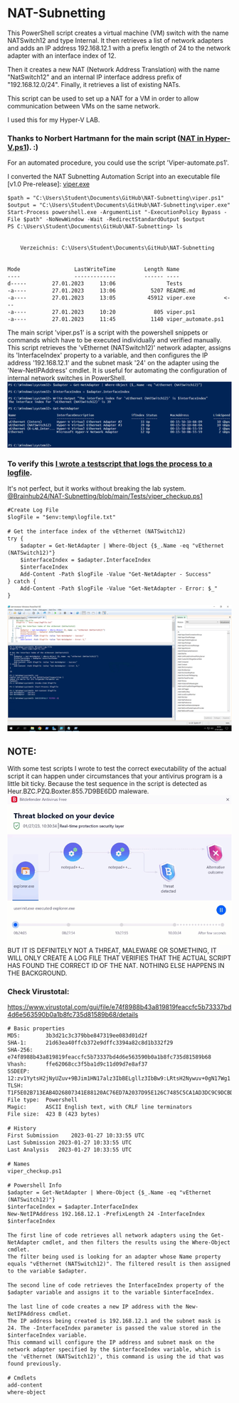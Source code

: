 # NAT-Subnetting

This PowerShell script creates a virtual machine (VM) switch with the name NATSwitch12 and type Internal.
It then retrieves a list of network adapters and adds an IP address 192.168.12.1 with a prefix length of 24 to the network adapter with an interface index of 12.

Then it creates a new NAT (Network Address Translation) with the name "NatSwitch12" and an internal IP interface address prefix of "192.168.12.0/24".
Finally, it retrieves a list of existing NATs.

This script can be used to set up a NAT for a VM in order to allow communication between VMs on the same network.

I used this for my Hyper-V LAB.
### Thanks to Norbert Hartmann for the main script ([NAT in Hyper-V.ps1](https://github.com/Brainhub24/NAT-Subnetting/commits/4bd30c79fe4c9de3cea46928fb8961c6a136fad6/NAT%20in%20Hyper-V.ps1?browsing_rename_history=true&new_path=viper.ps1&original_branch=main)). :)

For an automated procedure, you could use the script 'Viper-automate.ps1'.

I converted the NAT Subnetting Automation Script into an executable file [v1.0 Pre-release]: [viper.exe
](https://github.com/Brainhub24/NAT-Subnetting/releases/tag/Viper_NAT)
```
$path = "C:\Users\Student\Documents\GitHub\NAT-Subnetting\viper.ps1"
$output = "C:\Users\Student\Documents\GitHub\NAT-Subnetting\viper.exe"
Start-Process powershell.exe -ArgumentList "-ExecutionPolicy Bypass -File $path" -NoNewWindow -Wait -RedirectStandardOutput $output
PS C:\Users\Student\Documents\GitHub\NAT-Subnetting> ls


    Verzeichnis: C:\Users\Student\Documents\GitHub\NAT-Subnetting


Mode                 LastWriteTime         Length Name
----                 -------------         ------ ----
d-----        27.01.2023     13:06                Tests
-a----        27.01.2023     13:06           5207 README.md
-a----        27.01.2023     13:05          45912 viper.exe         <---
-a----        27.01.2023     10:20            805 viper.ps1
-a----        27.01.2023     11:45           1140 viper_automate.ps1
```


The main script 'viper.ps1' is a script with the powershell snippets or commands which have to be executed individually and verified manually.
This script retrieves the 'vEthernet (NATSwitch12)' network adapter, assigns its 'InterfaceIndex' property to a variable, and then configures the IP address '192.168.12.1' and the subnet mask '24' on the adapter using the 'New-NetIPAddress' cmdlet.
It is useful for automating the configuration of internal network switches in PowerShell.
![Viper_automate script tested](https://raw.githubusercontent.com/Brainhub24/NAT-Subnetting/main/Tests/viper-script_testrun.png)

### To verify this [I wrote a testscript that logs the process to a logfile](https://github.com/Brainhub24/NAT-Subnetting/blob/main/Tests/viper_checkup.ps1).
It's not perfect, but it works without breaking the lab system.
[@Brainhub24/NAT-Subnetting/blob/main/Tests/viper_checkup.ps1](https://github.com/Brainhub24/NAT-Subnetting/blob/main/Tests/viper_checkup.ps1)
```
#Create Log File
$logFile = "$env:temp\logfile.txt"

# Get the interface index of the vEthernet (NATSwitch12)
try {
    $adapter = Get-NetAdapter | Where-Object {$_.Name -eq "vEthernet (NATSwitch12)"}
    $interfaceIndex = $adapter.InterfaceIndex
    $interfaceIndex
    Add-Content -Path $logFile -Value "Get-NetAdapter - Success"
} catch {
    Add-Content -Path $logFile -Value "Get-NetAdapter - Error: $_"
}
```

![Viper_automate script tested](https://raw.githubusercontent.com/Brainhub24/NAT-Subnetting/main/Tests/Viper_Test-Logfile_output.png)

## NOTE:
With some test scripts I wrote to test the correct executability of the actual script it can happen under circumstances that your antivirus program is a little bit ticky. Because the test sequence in the script is detected as Heur.BZC.PZQ.Boxter.855.7D9BE6DD maleware.
![Bitdefender Security Center - Info Threat blocked](https://raw.githubusercontent.com/Brainhub24/NAT-Subnetting/main/Tests/Bitdefender_Security_Center_Info-Threat-blocked.gif)
BUT IT IS DEFINITELY NOT A THREAT, MALEWARE OR SOMETHING, IT WILL ONLY CREATE A LOG FILE THAT VERIFIES THAT THE ACTUAL SCRIPT HAS FOUND THE CORRECT ID OF THE NAT.
NOTHING ELSE HAPPENS IN THE BACKGROUND.

### Check Virustotal:
https://www.virustotal.com/gui/file/e74f8988b43a819819feaccfc5b73337bd4d6e563590b0a1b8fc735d81589b68/details
```
# Basic properties
MD5:		3b3d21c3c379bbe847319ee083d01d2f
SHA-1:		21d63ea40ffcb372e9dffc3394a82c8d1b332f29
SHA-256:	e74f8988b43a819819feaccfc5b73337bd4d6e563590b0a1b8fc735d81589b68
Vhash:		ffe62068cc3f5ba1d9c11d09d7e8af37
SSDEEP: 	12:zv1YytsH2jNyUZuv+9BJim1HN17alz3IbBELgllz3IbBw9:LRtsH2Nywuv+0gN17Wg1
TLSH:		T1F5E02B713EAB4D26807341E88120AC76ED7A2037D95E126C7485C5CA1AD3DC9C9DCBD9
File type:	Powershell
Magic:		ASCII English text, with CRLF line terminators
File size:	423 B (423 bytes)

# History
First Submission	2023-01-27 10:33:55 UTC
Last Submission	2023-01-27 10:33:55 UTC
Last Analysis	2023-01-27 10:33:55 UTC

# Names
viper_checkup.ps1

# Powershell Info
$adapter = Get-NetAdapter | Where-Object {$_.Name -eq "vEthernet (NATSwitch12)"}
$interfaceIndex = $adapter.InterfaceIndex
New-NetIPAddress 192.168.12.1 -PrefixLength 24 -InterfaceIndex $interfaceIndex

The first line of code retrieves all network adapters using the Get-NetAdapter cmdlet, and then filters the results using the Where-Object cmdlet.
The filter being used is looking for an adapter whose Name property equals "vEthernet (NATSwitch12)". The filtered result is then assigned to the variable $adapter.

The second line of code retrieves the InterfaceIndex property of the $adapter variable and assigns it to the variable $interfaceIndex.

The last line of code creates a new IP address with the New-NetIPAddress cmdlet.
The IP address being created is 192.168.12.1 and the subnet mask is 24. The -InterfaceIndex parameter is passed the value stored in the $interfaceIndex variable.
This command will configure the IP address and subnet mask on the network adapter specified by the $interfaceIndex variable, which is the 'vEthernet (NATSwitch12)', this command is using the id that was found previously.

# Cmdlets
add-content
where-object
```
